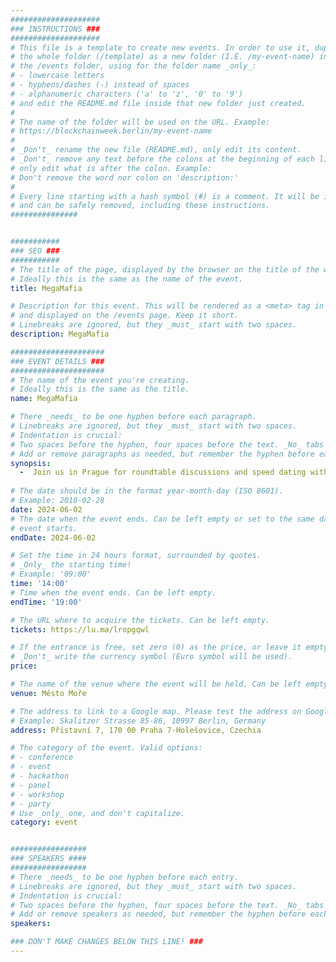 ```yaml
---
####################
### INSTRUCTIONS ###
####################
# This file is a template to create new events. In order to use it, duplicate
# the whole folder (/template) as a new folder (I.E. /my-event-name) inside of
# the /events folder, using for the folder name _only_:
# - lowercase letters
# - hyphens/dashes (-) instead of spaces
# - alphanumeric characters ('a' to 'z', '0' to '9')
# and edit the README.md file inside that new folder just created.
#
# The name of the folder will be used on the URL. Example:
# https://blockchainweek.berlin/my-event-name
#
# _Don't_ rename the new file (README.md), only edit its content.
# _Don't_ remove any text before the colons at the beginning of each line,
# only edit what is after the colon. Example:
# Don't remove the word nor colon on 'description:'
#
# Every line starting with a hash symbol (#) is a comment. It will be ignored
# and can be safely removed, including these instructions.
###############


###########
### SEO ###
###########
# The title of the page, displayed by the browser on the title of the window.
# Ideally this is the same as the name of the event.
title: MegaMafia

# Description for this event. This will be rendered as a <meta> tag in the HTML,
# and displayed on the /events page. Keep it short.
# Linebreaks are ignored, but they _must_ start with two spaces.
description: MegaMafia

#####################
### EVENT DETAILS ###
#####################
# The name of the event you're creating.
# Ideally this is the same as the title.
name: MegaMafia

# There _needs_ to be one hyphen before each paragraph.
# Linebreaks are ignored, but they _must_ start with two spaces.
# Indentation is crucial:
# Two spaces before the hyphen, four spaces before the text. _No_ tabs allowed.
# Add or remove paragraphs as needed, but remember the hyphen before each entry.
synopsis: 
  -  Join us in Prague for roundtable discussions and speed dating with experts.
    
# The date should be in the format year-month-day (ISO 8601).
# Example: 2018-02-28
date: 2024-06-02
# The date when the event ends. Can be left empty or set to the same day the
# event starts.
endDate: 2024-06-02

# Set the time in 24 hours format, surrounded by quotes.
# _Only_ the starting time!
# Example: '09:00'
time: '14:00'
# Time when the event ends. Can be left empty.
endTime: '19:00'

# The URL where to acquire the tickets. Can be left empty.
tickets: https://lu.ma/lropgqwl

# If the entrance is free, set zero (0) as the price, or leave it empty.
# _Don't_ write the currency symbol (Euro symbol will be used).
price: 

# The name of the venue where the event will be held. Can be left empty.
venue: Město Moře

# The address to link to a Google map. Please test the address on Google Maps.
# Example: Skalitzer Strasse 85-86, 10997 Berlin, Germany
address: Přístavní 7, 170 00 Praha 7-Holešovice, Czechia

# The category of the event. Valid options:
# - conference
# - event
# - hackathon
# - panel
# - workshop
# - party
# Use _only_ one, and don't capitalize.
category: event


#################
### SPEAKERS ####
#################
# There _needs_ to be one hyphen before each entry.
# Linebreaks are ignored, but they _must_ start with two spaces.
# Indentation is crucial:
# Two spaces before the hyphen, four spaces before the text. _No_ tabs allowed.
# Add or remove speakers as needed, but remember the hyphen before each entry.
speakers:

### DON'T MAKE CHANGES BELOW THIS LINE! ###
---
```


<!-- ### DON'T MAKE CHANGES BELOW THIS LINE! ### -->

<Event-Content/>
